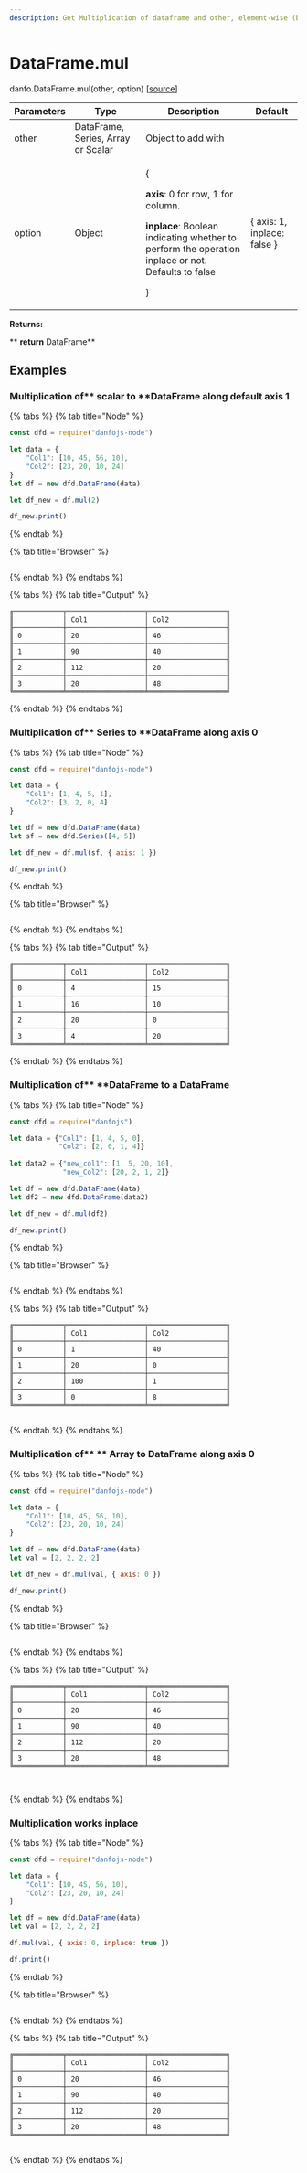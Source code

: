 ```yaml
---
description: Get Multiplication of dataframe and other, element-wise (binary operator mul).
---
```


# DataFrame.mul

danfo.DataFrame.mul(other, option) \[[source](https://github.com/opensource9ja/danfojs/blob/fe56860b0a303d218d60ba71dee6abf594401556/danfojs/src/core/frame.js#L347)]

| Parameters | Type                               | Description                                                                                                                                                                                  | Default                      |
| ---------- | ---------------------------------- | -------------------------------------------------------------------------------------------------------------------------------------------------------------------------------------------- | ---------------------------- |
| other      | DataFrame, Series, Array or Scalar | Object to add with                                                                                                                                                                           |                              |
| option     | Object                             | <p>{</p><p><strong>axis</strong>: 0 for row, 1 for column.</p><p><strong>inplace</strong>: Boolean indicating whether to perform the operation inplace or not. Defaults to false</p><p>}</p> | { axis: 1, inplace: false }  |

**Returns:**

**       **return** DataFrame**

## **Examples**

### Multiplication of** scalar to **DataFrame along default axis 1

{% tabs %}
{% tab title="Node" %}
```javascript
const dfd = require("danfojs-node")

let data = {
    "Col1": [10, 45, 56, 10],
    "Col2": [23, 20, 10, 24]
}
let df = new dfd.DataFrame(data)

let df_new = df.mul(2)

df_new.print()
```
{% endtab %}

{% tab title="Browser" %}
```
```
{% endtab %}
{% endtabs %}

{% tabs %}
{% tab title="Output" %}
```
╔════════════╤═══════════════════╤═══════════════════╗
║            │ Col1              │ Col2              ║
╟────────────┼───────────────────┼───────────────────╢
║ 0          │ 20                │ 46                ║
╟────────────┼───────────────────┼───────────────────╢
║ 1          │ 90                │ 40                ║
╟────────────┼───────────────────┼───────────────────╢
║ 2          │ 112               │ 20                ║
╟────────────┼───────────────────┼───────────────────╢
║ 3          │ 20                │ 48                ║
╚════════════╧═══════════════════╧═══════════════════╝
```
{% endtab %}
{% endtabs %}

### Multiplication of**  Series to **DataFrame along axis 0

{% tabs %}
{% tab title="Node" %}
```javascript
const dfd = require("danfojs-node")

let data = {
    "Col1": [1, 4, 5, 1],
    "Col2": [3, 2, 0, 4]
}

let df = new dfd.DataFrame(data)
let sf = new dfd.Series([4, 5])

let df_new = df.mul(sf, { axis: 1 })

df_new.print()
```
{% endtab %}

{% tab title="Browser" %}
```
```
{% endtab %}
{% endtabs %}

{% tabs %}
{% tab title="Output" %}
```
╔════════════╤═══════════════════╤═══════════════════╗
║            │ Col1              │ Col2              ║
╟────────────┼───────────────────┼───────────────────╢
║ 0          │ 4                 │ 15                ║
╟────────────┼───────────────────┼───────────────────╢
║ 1          │ 16                │ 10                ║
╟────────────┼───────────────────┼───────────────────╢
║ 2          │ 20                │ 0                 ║
╟────────────┼───────────────────┼───────────────────╢
║ 3          │ 4                 │ 20                ║
╚════════════╧═══════════════════╧═══════════════════╝

```
{% endtab %}
{% endtabs %}

### Multiplication of**  **DataFrame to a DataFrame

{% tabs %}
{% tab title="Node" %}
```javascript
const dfd = require("danfojs")

let data = {"Col1": [1, 4, 5, 0], 
            "Col2": [2, 0, 1, 4]}
            
let data2 = {"new_col1": [1, 5, 20, 10],
             "new_Col2": [20, 2, 1, 2]}

let df = new dfd.DataFrame(data)
let df2 = new dfd.DataFrame(data2)

let df_new = df.mul(df2)

df_new.print()

```
{% endtab %}

{% tab title="Browser" %}
```
```
{% endtab %}
{% endtabs %}

{% tabs %}
{% tab title="Output" %}
```
╔════════════╤═══════════════════╤═══════════════════╗
║            │ Col1              │ Col2              ║
╟────────────┼───────────────────┼───────────────────╢
║ 0          │ 1                 │ 40                ║
╟────────────┼───────────────────┼───────────────────╢
║ 1          │ 20                │ 0                 ║
╟────────────┼───────────────────┼───────────────────╢
║ 2          │ 100               │ 1                 ║
╟────────────┼───────────────────┼───────────────────╢
║ 3          │ 0                 │ 8                 ║
╚════════════╧═══════════════════╧═══════════════════╝


```
{% endtab %}
{% endtabs %}

### Multiplication of** ** Array to DataFrame along axis 0

{% tabs %}
{% tab title="Node" %}
```javascript
const dfd = require("danfojs-node")

let data = {
    "Col1": [10, 45, 56, 10],
    "Col2": [23, 20, 10, 24]
}

let df = new dfd.DataFrame(data)
let val = [2, 2, 2, 2]

let df_new = df.mul(val, { axis: 0 })

df_new.print()
```
{% endtab %}

{% tab title="Browser" %}
```
```
{% endtab %}
{% endtabs %}

{% tabs %}
{% tab title="Output" %}
```
╔════════════╤═══════════════════╤═══════════════════╗
║            │ Col1              │ Col2              ║
╟────────────┼───────────────────┼───────────────────╢
║ 0          │ 20                │ 46                ║
╟────────────┼───────────────────┼───────────────────╢
║ 1          │ 90                │ 40                ║
╟────────────┼───────────────────┼───────────────────╢
║ 2          │ 112               │ 20                ║
╟────────────┼───────────────────┼───────────────────╢
║ 3          │ 20                │ 48                ║
╚════════════╧═══════════════════╧═══════════════════╝



```
{% endtab %}
{% endtabs %}

### Multiplication works inplace

{% tabs %}
{% tab title="Node" %}
```javascript
const dfd = require("danfojs-node")

let data = {
    "Col1": [10, 45, 56, 10],
    "Col2": [23, 20, 10, 24]
}

let df = new dfd.DataFrame(data)
let val = [2, 2, 2, 2]

df.mul(val, { axis: 0, inplace: true })

df.print()
```
{% endtab %}

{% tab title="Browser" %}
```
```
{% endtab %}
{% endtabs %}

{% tabs %}
{% tab title="Output" %}
```
╔════════════╤═══════════════════╤═══════════════════╗
║            │ Col1              │ Col2              ║
╟────────────┼───────────────────┼───────────────────╢
║ 0          │ 20                │ 46                ║
╟────────────┼───────────────────┼───────────────────╢
║ 1          │ 90                │ 40                ║
╟────────────┼───────────────────┼───────────────────╢
║ 2          │ 112               │ 20                ║
╟────────────┼───────────────────┼───────────────────╢
║ 3          │ 20                │ 48                ║
╚════════════╧═══════════════════╧═══════════════════╝


```
{% endtab %}
{% endtabs %}

